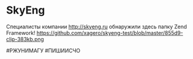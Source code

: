# SkyEng

Специалисты компании http://skyeng.ru обнаружили здесь папку Zend Framework! 
https://github.com/xagero/skyeng-test/blob/master/855d9-clip-383kb.png

#РЖУНИМАГУ #ПИШИИСЧО

